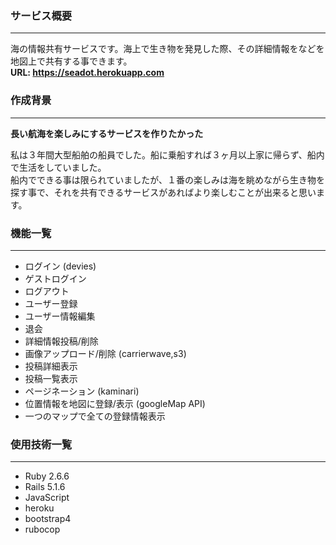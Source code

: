 ### サービス概要
--------------------------
海の情報共有サービスです。海上で生き物を発見した際、その詳細情報をなどを地図上で共有する事できます。  
**URL: https://seadot.herokuapp.com**

### 作成背景
--------------------------
**長い航海を楽しみにするサービスを作りたかった**  

私は３年間大型船舶の船員でした。船に乗船すれば３ヶ月以上家に帰らず、船内で生活をしていました。  
船内でできる事は限られていましたが、１番の楽しみは海を眺めながら生き物を探す事で、それを共有できるサービスがあればより楽しむことが出来ると思います。

### 機能一覧
--------------------------
- ログイン (devies)
- ゲストログイン
- ログアウト
- ユーザー登録
- ユーザー情報編集
- 退会
- 詳細情報投稿/削除
- 画像アップロード/削除 (carrierwave,s3)
- 投稿詳細表示
- 投稿一覧表示
- ページネーション (kaminari)
- 位置情報を地図に登録/表示 (googleMap API)
- 一つのマップで全ての登録情報表示

### 使用技術一覧
--------------------------
- Ruby 2.6.6
- Rails 5.1.6
- JavaScript
- heroku
- bootstrap4
- rubocop